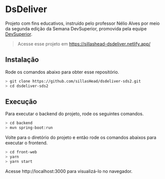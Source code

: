 # DsDeliver

Projeto com fins educativos, instruído pelo professor Nélio Alves por meio da segunda edição da Semana DevSuperior, promovida pela equipe [DevSuperior](https://devsuperior.com.br/).

> Acesse esse projeto em https://sillashead-dsdeliver.netlify.app/ 

## Instalação

Rode os comandos abaixo para obter esse repositório.

```bash
> git clone https://github.com/sillasHead/dsdeliver-sds2.git
> cd dsdeliver-sds2
```

## Execução

Para executar o backend do projeto, rode os seguintes comandos.

```bash
> cd backend
> mvn spring-boot:run
```

Volte para o diretório do projeto e então rode os comandos abaixos para executar o frontend.

```bash
> cd front-web
> yarn
> yarn start
```

Acesse http://localhost:3000 para visualizá-lo no navegador.
